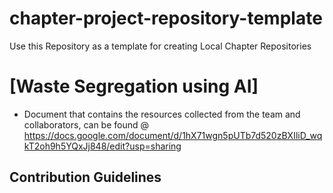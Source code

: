 # chapter-project-repository-template
Use this Repository as a template for creating Local Chapter Repositories


# [Waste Segregation using AI]
- Document that contains the resources collected from the team and collaborators, can be found @ https://docs.google.com/document/d/1hX71wgn5pUTb7d520zBXIliD_wqkT2oh9h5YQxJj848/edit?usp=sharing


## Contribution Guidelines
